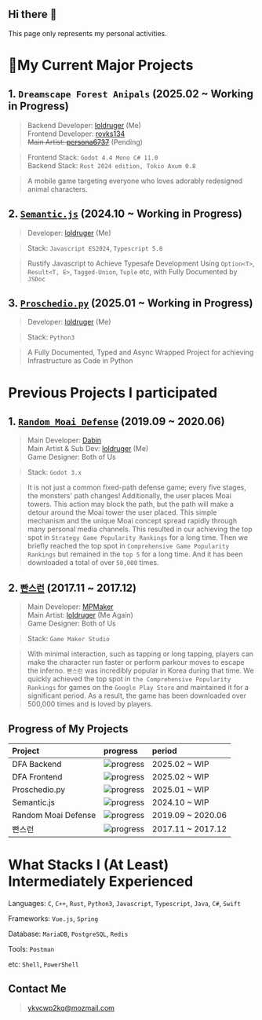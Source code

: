## Hi there 👋
This page only represents my personal activities. 

# 🔭My Current Major Projects
## 1. `Dreamscape Forest Anipals` (2025.02 ~ Working in Progress)
> Backend Developer: [loldruger](https://github.com/loldruger) (Me)</br>
> Frontend Developer: [rovks134](https://github.com/rovks134)</br>
> ~~Main Artist: [persona6737](https://github.com/Kim-Tae-yeon)~~ (Pending)

> Frontend Stack: `Godot 4.4 Mono C# 11.0`</br>
> Backend Stack: `Rust 2024 edition, Tokio Axum 0.8`

> A mobile game targeting everyone who loves adorably redesigned animal characters. 

## 2. [`Semantic.js`](https://github.com/loldruger/semantic.js) (2024.10 ~ Working in Progress) 
> Developer: [loldruger](https://github.com/loldruger) (Me)

> Stack: `Javascript ES2024`, `Typescript 5.8`

> Rustify Javascript to Achieve Typesafe Development Using `Option<T>`, `Result<T, E>`, `Tagged-Union`, `Tuple` etc, with Fully Documented by `JSDoc`

## 3. [`Proschedio.py`](https://github.com/loldruger/proschedio) (2025.01 ~ Working in Progress)
> Developer: [loldruger](https://github.com/loldruger) (Me)

> Stack: `Python3`

> A Fully Documented, Typed and Async Wrapped Project for achieving Infrastructure as Code in Python 

# Previous Projects I participated
## 1. [`Random Moai Defense`](https://play.google.com/store/apps/details?id=com.davin.moai) (2019.09 ~ 2020.06)
> Main Developer: [Dabin](https://github.com/MyNameIsDabin)</br>
> Main Artist & Sub Dev: [loldruger](https://github.com/loldruger) (Me)</br>
> Game Designer: Both of Us

> Stack: `Godot 3.x`

> It is not just a common fixed-path defense game; every five stages, the monsters' path changes! Additionally, the user places Moai towers. This action may block the path, but the path will make a detour around the Moai tower the user placed. This simple mechanism and the unique Moai concept spread rapidly through many personal media channels. This resulted in our achieving the top spot in `Strategy Game Popularity Rankings` for a long time. Then we briefly reached the top spot in `Comprehensive Game Popularity Rankings` but remained in the `top 5` for a long time. And it has been downloaded a total of over `50,000` times.

## 2. [`빤스런`](https://play.google.com/store/apps/details?id=com.mpmaker.onepark) (2017.11 ~ 2017.12)
> Main Developer: [MPMaker](https://play.google.com/store/apps/dev?id=7302400084345857961)</br>
> Main Artist: [loldruger](https://github.com/loldruger) (Me Again)</br>
> Game Designer: Both of Us

> Stack: `Game Maker Studio`

> With minimal interaction, such as tapping or long tapping, players can make the character run faster or perform parkour moves to escape the inferno. `빤스런` was incredibly popular in Korea during that time. We quickly achieved the top spot in `the Comprehensive Popularity Rankings` for games on the `Google Play Store` and maintained it for a significant period. As a result, the game has been downloaded over 500,000 times and is loved by players.

## Progress of My Projects

|Project|progress| period |
|:--|:--|:-- |
|DFA Backend| ![progress](https://progress-bar.xyz/0/)| 2025.02 ~ WIP
|DFA Frontend| ![progress](https://progress-bar.xyz/20/)| 2025.02 ~ WIP
|Proschedio.py | ![progress](https://progress-bar.xyz/10/) | 2025.01 ~ WIP
|Semantic.js| ![progress](https://progress-bar.xyz/33/)| 2024.10 ~ WIP
|Random Moai Defense | ![progress](https://progress-bar.xyz/100/) | 2019.09 ~ 2020.06
|빤스런 | ![progress](https://progress-bar.xyz/100/) | 2017.11 ~ 2017.12

# What Stacks I (At Least) Intermediately Experienced 
Languages: `C`, `C++`, `Rust`, `Python3`, `Javascript`, `Typescript`, `Java`, `C#`, `Swift`

Frameworks: `Vue.js`, `Spring`

Database: `MariaDB`, `PostgreSQL`, `Redis`

Tools: `Postman`

etc: `Shell`, `PowerShell`

## Contact Me
> ykvcwp2kq@mozmail.com

<!--
**loldruger/loldruger** is a ✨ _special_ ✨ repository because its `README.md` (this file) appears on your GitHub profile.

Here are some ideas to get you started:

- 🔭 I’m currently working on ...
- 🌱 I’m currently learning ...
- 👯 I’m looking to collaborate on ...
- 🤔 I’m looking for help with ...
- 💬 Ask me about ...
- 📫 How to reach me: ...
- 😄 Pronouns: ...
- ⚡ Fun fact: ...
-->
